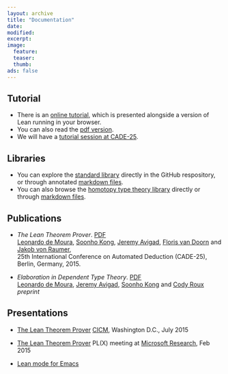 ```yaml
---
layout: archive
title: "Documentation"
date:
modified:
excerpt:
image:
  feature:
  teaser:
  thumb:
ads: false
---
```


## Tutorial

 - There is an [online tutorial][tutorial-html], which is presented
   alongside a version of Lean running in your browser.
 - You can also read the [pdf version][tutorial-pdf].
 - We will have a [tutorial session at CADE-25](../cade25).

[tutorial-html]: ../tutorial/index.html
[tutorial-pdf]: ../tutorial/tutorial.pdf

## Libraries

- You can explore the [standard library][standard] directly in the
  GitHub respository, or through annotated [markdown
  files][standardmd].
- You can also browse the [homotopy type theory library][hott]
  directly or through [markdown files][hottmd].

[standard]: https://github.com/leanprover/lean/tree/master/library
[standardmd]: https://github.com/leanprover/lean/blob/master/library/library.md
[hott]: https://github.com/leanprover/lean/tree/master/hott
[hottmd]: https://github.com/leanprover/lean/blob/master/hott/hott.md

## Publications

- *The Lean Theorem Prover*. [PDF](/files/system.pdf)<br />
  [Leonardo de Moura][leo], [Soonho Kong][soonho], [Jeremy Avigad][jeremy], [Floris van Doorn][floris] and [Jakob von Raumer][jakob],<br />25th International Conference on Automated Deduction (CADE-25), Berlin, Germany, 2015.

- *Elaboration in Dependent Type Theory*. [PDF][constr] <br />
  [Leonardo de Moura][leo], [Jeremy Avigad][jeremy], [Soonho Kong][soonho] and [Cody Roux][cody]<br />
  *preprint*

[leo]: http://research.microsoft.com/en-us/um/people/leonardo
[soonho]: http://www.cs.cmu.edu/~soonhok
[jeremy]: http://www.andrew.cmu.edu/user/avigad
[floris]: http://www.contrib.andrew.cmu.edu/~fpv
[jakob]: http://von-raumer.de/
[cody]: http://www.andrew.cmu.edu/user/croux
[constr]: http://arxiv.org/abs/1505.04324


## Presentations
 - [The Lean Theorem Prover](http://leanprover.github.io/presentations/20150717_CICM) [CICM](http://cicm-conference.org/2015/cicm.php), Washington D.C., July 2015

 - [The Lean Theorem Prover](http://leanprover.github.io/presentations/20150218_MSR) PL(X) meeting at <a href="http://research.microsoft.com/en-us/groups/rise/">Microsoft Research</a>, Feb 2015

 - [Lean mode for Emacs](http://leanprover.github.io/presentations/20150123_lean-mode/lean-mode.pdf)
